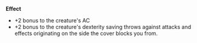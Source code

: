**Effect**
-  +2 bonus to the creature's AC
-  +2 bonus to the creature's dexterity saving throws against attacks and effects originating on the side the cover blocks you from.